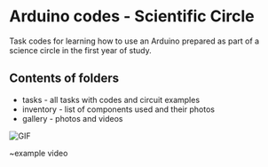 # Arduino codes - Scientific Circle
Task codes for learning how to use an Arduino prepared as part of a science circle in the first year of study.
## Contents of folders
- tasks - all tasks with codes and circuit examples
- inventory - list of components used and their photos
- gallery - photos and videos

![GIF](https://github.com/JackobPunch/Arduino/blob/main/gallery/x-andy-axisservo-gif.gif)

~example video
